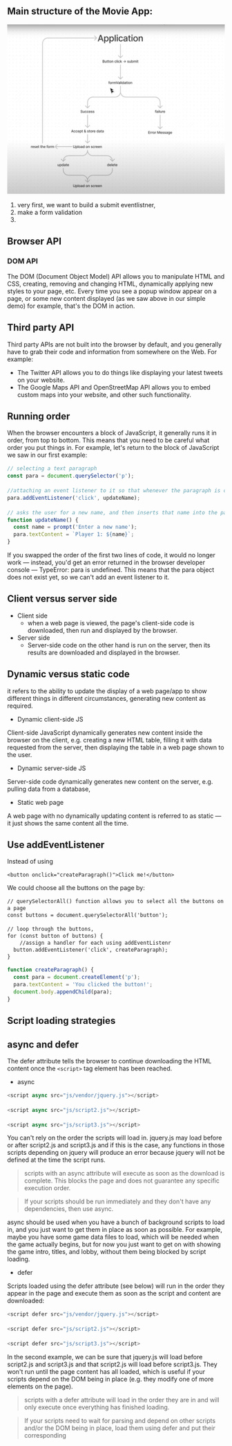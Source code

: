 ## Main structure of the Movie App:
![./imgs/structure.png](./imgs/structure.png)


1) very first, we want to build a submit eventlistner,
2) make a form validation
3) 
## Browser API

### DOM API
The DOM (Document Object Model) API allows you to manipulate HTML and CSS, creating, removing and changing HTML, dynamically applying new styles to your page, etc. Every time you see a popup window appear on a page, or some new content displayed (as we saw above in our simple demo) for example, that's the DOM in action.

## Third party API
Third party APIs are not built into the browser by default, and you generally have to grab their code and information from somewhere on the Web. For example:
- The Twitter API allows you to do things like displaying your latest tweets on your website.
- The Google Maps API and OpenStreetMap API allows you to embed custom maps into your website, and other such functionality.

## Running order
When the browser encounters a block of JavaScript, it generally runs it in order, from top to bottom. This means that you need to be careful what order you put things in. For example, let's return to the block of JavaScript we saw in our first example:

```js
// selecting a text paragraph
const para = document.querySelector('p');

//attaching an event listener to it so that whenever the paragraph is clicked, the updateName() function is run.
para.addEventListener('click', updateName);

// asks the user for a new name, and then inserts that name into the paragraph to update the dispay. 
function updateName() {
  const name = prompt('Enter a new name');
  para.textContent = `Player 1: ${name}`;
}
```

If you swapped the order of the first two lines of code, it would no longer work — instead, you'd get an error returned in the browser developer console — TypeError: para is undefined. This means that the para object does not exist yet, so we can't add an event listener to it.

## Client versus server side
- Client side
    - when a web page is viewed, the page's client-side code is downloaded, then run and displayed by the browser. 
- Server side
    - Server-side code on the other hand is run on the server, then its results are downloaded and displayed in the browser.

## Dynamic versus static code 
it refers to the ability to update the display of a web page/app to show different things in different circumstances, generating new content as required. 

- Dynamic client-side JS

Client-side JavaScript dynamically generates new content inside the browser on the client, e.g. creating a new HTML table, filling it with data requested from the server, then displaying the table in a web page shown to the user. 
- Dynamic server-side JS

Server-side code dynamically generates new content on the server, e.g. pulling data from a database,

- Static web page

A web page with no dynamically updating content is referred to as static — it just shows the same content all the time.

## Use addEventListener
Instead of using
```JS
<button onclick="createParagraph()">Click me!</button>
```
We could choose all the buttons on the page by:
```JS
// querySelectorAll() function allows you to select all the buttons on a page
const buttons = document.querySelectorAll('button');

// loop through the buttons, 
for (const button of buttons) {
    //assign a handler for each using addEventListenr
  button.addEventListener('click', createParagraph);
}
```

```js
function createParagraph() {
  const para = document.createElement('p');
  para.textContent = 'You clicked the button!';
  document.body.appendChild(para);
}
```

## Script loading strategies

## async and defer
The defer attribute tells the browser to continue downloading the HTML content once the ```<script>``` tag element has been reached.

- async
```js
<script async src="js/vendor/jquery.js"></script>

<script async src="js/script2.js"></script>

<script async src="js/script3.js"></script>
```

You can't rely on the order the scripts will load in. jquery.js may load before or after script2.js and script3.js and if this is the case, any functions in those scripts depending on jquery will produce an error because jquery will not be defined at the time the script runs.

> scripts with an async attribute will execute as soon as the download is complete. This blocks the page and does not guarantee any specific execution order.

> If your scripts should be run immediately and they don't have any dependencies, then use async.


async should be used when you have a bunch of background scripts to load in, and you just want to get them in place as soon as possible. For example, maybe you have some game data files to load, which will be needed when the game actually begins, but for now you just want to get on with showing the game intro, titles, and lobby, without them being blocked by script loading.

- defer

Scripts loaded using the defer attribute (see below) will run in the order they appear in the page and execute them as soon as the script and content are downloaded:

```js
<script defer src="js/vendor/jquery.js"></script>

<script defer src="js/script2.js"></script>

<script defer src="js/script3.js"></script>
```
In the second example, we can be sure that jquery.js will load before script2.js and script3.js and that script2.js will load before script3.js. They won't run until the page content has all loaded, which is useful if your scripts depend on the DOM being in place (e.g. they modify one of more elements on the page).

> scripts with a defer attribute will load in the order they are in and will only execute once everything has finished loading.

> If your scripts need to wait for parsing and depend on other scripts and/or the DOM being in place, load them using defer and put their corresponding <script> elements in the order you want the browser to execute them.

